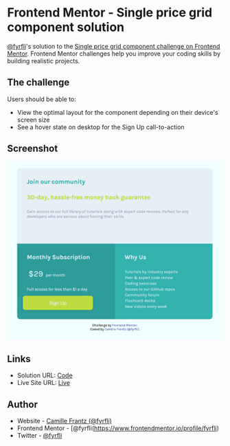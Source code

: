 # Frontend Mentor - Single price grid component solution

[@fyrfli](https://www.frontendmentor.io/profile/fyrfli)'s solution to the [Single price grid component challenge on Frontend Mentor](https://www.frontendmentor.io/challenges/single-price-grid-component-5ce41129d0ff452fec5abbbc). Frontend Mentor challenges help you improve your coding skills by building realistic projects. 

## The challenge

Users should be able to:

- View the optimal layout for the component depending on their device's screen size
- See a hover state on desktop for the Sign Up call-to-action

## Screenshot
![](images/single-price-grid.png)


## Links

- Solution URL: [Code](https://github.com/fyrfli/single-price-grid/)
- Live Site URL: [Live](https://fyrfli.github.io/single-price-grid)


## Author

- Website - [Camille Frantz (@fyrfli)](https://fyrfli.io)
- Frontend Mentor - [@fyrfli(https://www.frontendmentor.io/profile/fyrfli)
- Twitter - [@fyrfli](https://www.twitter.com/fyrfli)
